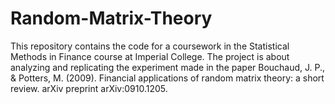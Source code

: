 # Random-Matrix-Theory
This repository contains the code for a coursework in the Statistical Methods in Finance course at Imperial College. The project is about analyzing and replicating the experiment made in the paper Bouchaud, J. P., & Potters, M. (2009). Financial applications of random matrix theory: a short review. arXiv preprint arXiv:0910.1205.

